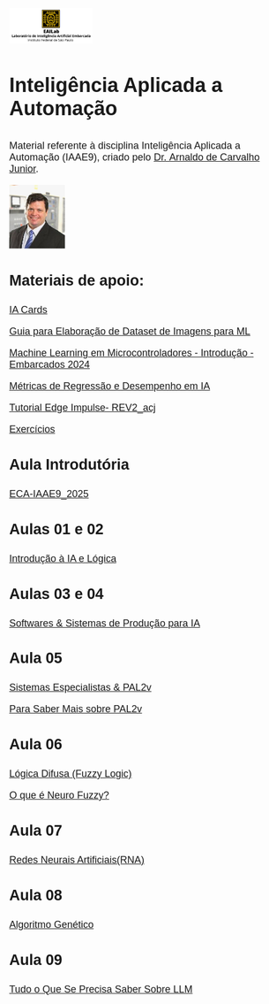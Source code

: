 

<html lang="br">

<head>

<meta charset="UTF-8">

<meta name="viewport" content="width=device-width, initial-scale=1.0">


</head>

<body>

<font face="Arial"> <font size="4">
<img src="Imagens/Logo_Dourado.jpg" class="center" style="width:30%">

<h1>

Inteligência Aplicada a Automação
</h1>

<p>

Material referente à disciplina Inteligência Aplicada a Automação
(IAAE9), criado pelo
<a href="https://www.linkedin.com/in/arnaldocarvalho/">Dr. Arnaldo de
Carvalho Junior</a>.
</p>

<img src="Imagens/foto.jpg" class="center" style="width:20%">

<p>

<h2>

Materiais de apoio:
</h2>

</p>

<p>

<a href="https://drive.google.com/drive/folders/1eiGJ8ZRg8qhd16mX3yq9z6joakvlxHjq">IA
Cards</a>
</p>

<p>

<a href="https://github.com/BrunoAlves03/AI_Course/blob/main/Guia%20para%20Elabora%C3%A7%C3%A3o%20de%20Dataset%20de%20Imagens%20para%20ML.pdf">Guia
para Elaboração de Dataset de Imagens para ML</a>
</p>

<p>

<a href="https://github.com/BrunoAlves03/AI_Course/blob/main/Machine%20Learning%20em%20Microcontroladores%20-%20Introdu%C3%A7%C3%A3o%20-%20Embarcados%202024.pdf">Machine
Learning em Microcontroladores - Introdução - Embarcados 2024</a>
</p>

<p>

<a href="https://github.com/BrunoAlves03/AI_Course/blob/main/M%C3%A9tricas%20de%20Regress%C3%A3o%20e%20Desempenho%20em%20IA.pdf">Métricas
de Regressão e Desempenho em IA</a>
</p>

<p>

<a href="https://github.com/BrunoAlves03/AI_Course/blob/main/1%20-%20Tutorial%20Edge%20Impulse-%20REV2_acj.pdf">Tutorial
Edge Impulse- REV2_acj</a>
</p>

<a href="https://drive.google.com/drive/folders/1ewIZBPacgiirGElmqe-rSKtlBgAcnx7v">Exercícios</a>
</p>

<h2>

Aula Introdutória
</h2>

<p>

<a href="https://github.com/BrunoAlves03/AI_Course/blob/main/0%20-%20ECA-IAAE9_2025.pdf">ECA-IAAE9_2025</a>
</p>

<h2>

Aulas 01 e 02
</h2>

<a href="https://github.com/BrunoAlves03/AI_Course/blob/main/1-2%20-%20Introdu%C3%A7%C3%A3o%20%C3%A0%20IA%20e%20L%C3%B3gica_v2.pdf">Introdução
à IA e Lógica</a>

<h2>

Aulas 03 e 04
</h2>

<a href="https://github.com/BrunoAlves03/AI_Course/blob/main/3-4%20-%20Softwares%20%26%20Sistemas%20de%20Produ%C3%A7%C3%A3o%20para%20IA_v2.pdf">Softwares
& Sistemas de Produção para IA</a>

<h2>

Aula 05
</h2>

<a href="https://github.com/BrunoAlves03/AI_Course/blob/main/5%20-%20Sistemas%20Especialistas%20%26%20PAL2v_v4.pdf">Sistemas
Especialistas & PAL2v</a>

<p>

<a href="https://sites.google.com/view/prof-arnaldo/pal2v-key-points">Para
Saber Mais sobre PAL2v</a>
</p>

<h2>

Aula 06
</h2>

<a href="https://github.com/BrunoAlves03/AI_Course/blob/main/6%20-%20Fuzzy_v6.pdf">Lógica
Difusa (Fuzzy Logic)</a>

<p>

<a href="https://github.com/BrunoAlves03/AI_Course/blob/main/O%20que%20%C3%A9%20Neuro%20Fuzzy.pdf">O
que é Neuro Fuzzy?</a>
</p>

<h2>

Aula 07
</h2>

<a href="https://github.com/BrunoAlves03/AI_Course/blob/main/7%20-%20RNA_v4.pdf">Redes
Neurais Artificiais(RNA)</a>

<h2>

Aula 08
</h2>

<a href="https://github.com/BrunoAlves03/AI_Course/blob/main/8%20-%20Algoritmo%20Gen%C3%A9tico_v2.pdf">Algoritmo
Genético</a>

<h2>

Aula 09
</h2>

<a href="https://github.com/BrunoAlves03/AI_Course/blob/main/9%20-%20Tudo%20o%20Que%20Se%20Precisa%20Saber%20Sobre%20LLM.pdf">Tudo
o Que Se Precisa Saber Sobre LLM</a>

</body>

</html>
